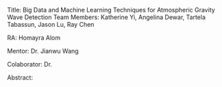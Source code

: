 
Title: Big Data and Machine Learning Techniques for Atmospheric Gravity Wave Detection
Team Members: Katherine Yi, Angelina Dewar, Tartela Tabassun, Jason Lu, Ray Chen

RA: Homayra Alom

Mentor: Dr. Jianwu Wang

Colaborator: Dr. 

Abstract: 
